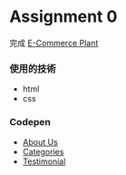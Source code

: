 # Assignment 0
完成 [E-Commerce Plant](https://www.figma.com/file/aJNi5JRmrKHsUNPhBq78j1/E-Commerce-Plant-Shop-Website-(Community)?node-id=0%3A1&t=z5c2UiMXPkJ0AYW3-1)

### 使用的技術
* html
* css

### Codepen
* [About Us](https://codepen.io/Pei-Chen-Chiu/pen/XWxezrG)
* [Categories](https://codepen.io/Pei-Chen-Chiu/pen/gOBGXQe)
* [Testimonial](https://codepen.io/Pei-Chen-Chiu/pen/XWxeVQe)
